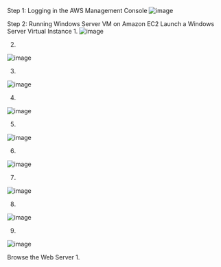 Step 1: Logging in the AWS Management Console
![image](https://github.com/Miroslav-Shashkin/Labs/assets/67318964/ccdb6a87-5542-4594-ae69-91bfb5b8d236)

Step 2: Running Windows Server VM on Amazon EC2
Launch a Windows Server Virtual Instance
1.
![image](https://github.com/Miroslav-Shashkin/Labs/assets/67318964/1b7e4ae0-9aeb-41e4-b7b2-6c17b78d919a)

2.
![image](https://github.com/Miroslav-Shashkin/Labs/assets/67318964/f93df72a-b7f1-432e-b84a-595196bedc9b)

3.
![image](https://github.com/Miroslav-Shashkin/Labs/assets/67318964/d30f2a46-26d0-4fc8-8cf3-ff9dfabda61a)

4.
![image](https://github.com/Miroslav-Shashkin/Labs/assets/67318964/02243425-5e25-4553-a798-d4c531cc4cc0)

5.
![image](https://github.com/Miroslav-Shashkin/Labs/assets/67318964/36ae1cf3-ab50-4e16-af23-fd5a4c1e4ad8)

6.
![image](https://github.com/Miroslav-Shashkin/Labs/assets/67318964/5cd392df-88d1-4989-a6ad-fd90f7e0d4b2)

7.
![image](https://github.com/Miroslav-Shashkin/Labs/assets/67318964/6ba059dd-9c48-4d3b-bca6-deb2707c57e0)

8.
![image](https://github.com/Miroslav-Shashkin/Labs/assets/67318964/7afdfd92-6213-4935-a57f-10c21e29d7e8)

9.
![image](https://github.com/Miroslav-Shashkin/Labs/assets/67318964/725257e9-0a3a-4994-80d4-87bced8c68a3)

Browse the Web Server
1.

